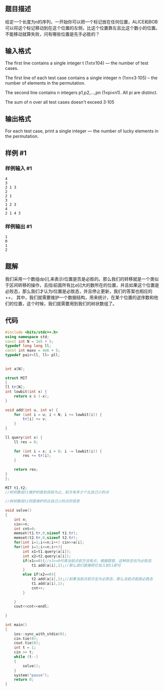 # 
## 题目描述
给定一个长度为n的序列，一开始你可以把一个标记放在任何位置，ALICE和BOB可以将这个标记移动到在这个位置的左侧，比这个位置靠左且比这个数小的位置。不能移动就算失败，问有哪些位置是先手必胜的？

## 输入格式
The first line contains a single integer t (1≤t≤104) — the number of test cases.

The first line of each test case contains a single integer n (1≤n≤3⋅105) – the number of elements in the permutation.

The second line contains n integers p1,p2,…,pn (1≤pi≤n1). All pi are distinct.

The sum of n over all test cases doesn't exceed 3⋅105


## 输出格式
For each test case, print a single integer — the number of lucky elements in the permutation.

## 样例 #1

### 样例输入 #1

```
4
3
2 1 3
2
2 1
3
1 2 3
4
2 1 4 3

```

### 样例输出 #1

```
1
0
1
2

```

## 题解
我们采用一个数组$dp[i]$,来表示i位置是否是必胜的。那么我们的转移就是一个类似于区间转移的操作，去找i前面所有比$a[i]$大的数所在的位置，并且如果这个位置是必败态，那么我们才认为i位置是必胜态，并且停止更新，我们的答案也相应的++，
其中，我们就需要维护一个数据结构，用来统计，在某个位置的逆序数和他们的位置，这个时候，我们就需要用到我们的树状数组了。

## 代码
```cpp
#include <bits/stdc++.h>
using namespace std;
const int N = 3e5 + 5;
typedef long long ll;
const int maxv = 4e6 + 5;
typedef pair<ll, ll> pll;
 
 
int a[N];
 
struct MIT
{
ll tr[N];
int lowbit(int x) {
    return x & (-x);
}
 
void add(int u, int v) {
    for (int i = u; i < N; i += lowbit(i)) {
        tr[i] += v;
    }
}
 
ll query(int x) {
    ll res = 0;
 
    for (int i = x; i > 0; i -= lowbit(i)) {
        res += tr[i];
    }
 
    return res;
}
};
 
MIT t1,t2;
//树状数组t1维护的是到目前为止，前方有多少个比自己小的点

//树状数组t2则是维护的比自己小的点的信息
 
void solve()
{
	int n;
	cin>>n;
	int cnt=0;
	memset(t1.tr,0,sizeof t1.tr);
	memset(t2.tr,0,sizeof t2.tr);
	for(int i=1;i<=n;i++) cin>>a[i];
	for(int i=1;i<=n;i++){
		int x1=t1.query(a[i]);
		int x2=t2.query(a[i]);
		if(x1==0){//x1==0代表当前点前方没有点，根据题意，这种状态也为必败态
			t1.add(a[i],1);//那么我们直接把它加入到t1即可
		}
		else if(x2==0){
			t2.add(a[i],1);//如果当前点前方全为必败态，那么当前点就是必胜态
			t1.add(a[i],1);
			cnt++;
		}
 
	}
	cout<<cnt<<endl;
 
}
 
int main()
{
	ios::sync_with_stdio(0);
	cin.tie(0);
	cout.tie(0);
	int t = 1;
	cin >> t;
	while (t--)
	{
		solve();
	}
	system("pause");
	return 0;
}
```
